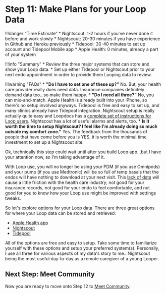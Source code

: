 # Step 11: Make Plans for your Loop Data

!!!danger "Time Estimate"
    * Nightscout: 1-2 hours if you've never done it before and work slowly
    * Nightscout: 20-30 minutes if you have experience in Github and Heroku previously
    * Tidepool: 30-40 minutes to set up account and Tidepool Mobile app
    * Apple Health: 0 minutes, already a part of your system

!!!info "Summary"
    * Review the three major systems that can store and show your Loop data.
    * Set up either Tidepool or Nightscout prior to your next endo appointment in order to provide them Looping data to review.

!!!warning "FAQs"
    * **"Do I have to set one of these up?"** No. But, your health care provider really does need data. Insurance companies definitely demand data too...so make them happy.
    * **"Do I need all three?"** No, you can mix-and-match. Apple Health is already built into your iPhone, so there's no setup involved anyways. Tidepool is free and easy to set up, and many clinics already have Tidepool integration. Nightscout setup is really actually quite easy and Loopdocs has a [complete set of instructions for Loop users](../nightscout/new_user.md). Nightscout has a lot of useful alarms and alerts, too.
    * **Is it worth the time to setup Nightscout? I feel like I'm already doing so much outside my comfort zone."** Yes. The feedback from the thousands of people that have come before you is YES, it is worth the minimal time investment to set up a Nightscout site.

Ok, technically this step could wait until after you build Loop app...but I have your attention now, so I'm taking advantage of it.

With Loop use, you will no longer be using your PDM (if you use Omnipods) and your pump (if you use Medtronic) will be so full of temp basals that the endos will have nothing to download at your next visit. This [lack of data](https://kdisimone.github.io/looptips/data/overview/) will cause a little friction with the health care industry; not good for your insurance records, not good for your endo to feel comfortable, and not good for you to know how your Loop use might be improved with settings tweaks.

So let's explore options for your Loop data. There are three great options for where your Loop data can be stored and retrieved:

* [Apple Health app](https://kdisimone.github.io/looptips/data/health/)
* [Nightscout](https://kdisimone.github.io/looptips/data/nightscout/)
* [Tidepool](https://kdisimone.github.io/looptips/data/tidepool/)

All of the options are free and easy to setup. Take some time to familiarize yourself with these options and setup your preferred system(s). Personally, I use all three for various aspects of my data's story to me...Nightscout being the most useful day-to-day as a remote caregiver of a young Looper.

## Next Step: Meet Community

Now you are ready to move onto Step 12 to [Meet Community](step12.md).

